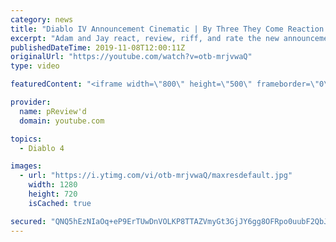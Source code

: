 ```yaml
---
category: news
title: "Diablo IV Announcement Cinematic | By Three They Come Reaction / Review / Rating"
excerpt: "Adam and Jay react, review, riff, and rate the new announcement cinematic everyone wanted to see last year at Blizzcon, Diablo IV 'By Three They Come'."
publishedDateTime: 2019-11-08T12:00:11Z
originalUrl: "https://youtube.com/watch?v=otb-mrjvwaQ"
type: video

featuredContent: "<iframe width=\"800\" height=\"500\" frameborder=\"0\" src=\"https://www.youtube.com/embed/otb-mrjvwaQ\" allow=\"accelerometer; autoplay; encrypted-media; gyroscope; picture-in-picture\" allowfullscreen></iframe>"

provider:
  name: pReview'd
  domain: youtube.com

topics:
  - Diablo 4

images:
  - url: "https://i.ytimg.com/vi/otb-mrjvwaQ/maxresdefault.jpg"
    width: 1280
    height: 720
    isCached: true

secured: "QNQ5hEzNIaOq+eP9ErTUwDnVOLKP8TTAZVmyGt3GjJY6gg8OFRpo0uubF2QbJ0P7nzNa+ZzjFOf4YxlWFe9mqCuSXjEUVs0tMBavn+ooJXKtUwVW+GH+Il3mIPaJOi772gm2n2/JAHLPQbzbB+/WTJdQiSaw6iLxHnVrofN6mRttauptEpGZ963bgrNPxlPt/gZ8lP4DOALBD/WTB+mLE7j/haapVFSsl0gzRvpIhg9gyBpxHBALXSk/bloCmN7i3EMnE7yXTuZOt146uyQSNJeLaxpmdTQ9MYErDPfb5vWs9W9ijc0D7Soi0Yecq3BmzCdDpnDqjqUc0hFE97VcZQfml9jLeuMVvrnBoDXZvrJyUAAIdVvSu+7JhP/XXVmjGh6kEDlGcPiI7BjJuf3wiFYrftn/G7P9lNb/Y7d8qEeZ4yL8pAGZnL2WZ6qQWrgv;/iZDgfoGSzxqnoOYl/4EUg=="
---
```


